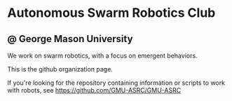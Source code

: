 # Autonomous Swarm Robotics Club
## @ George Mason University

We work on swarm robotics, with a focus on emergent behaviors.

This is the github organization page.

If you're looking for the repository containing information or scripts to work with robots, see https://github.com/GMU-ASRC/GMU-ASRC
